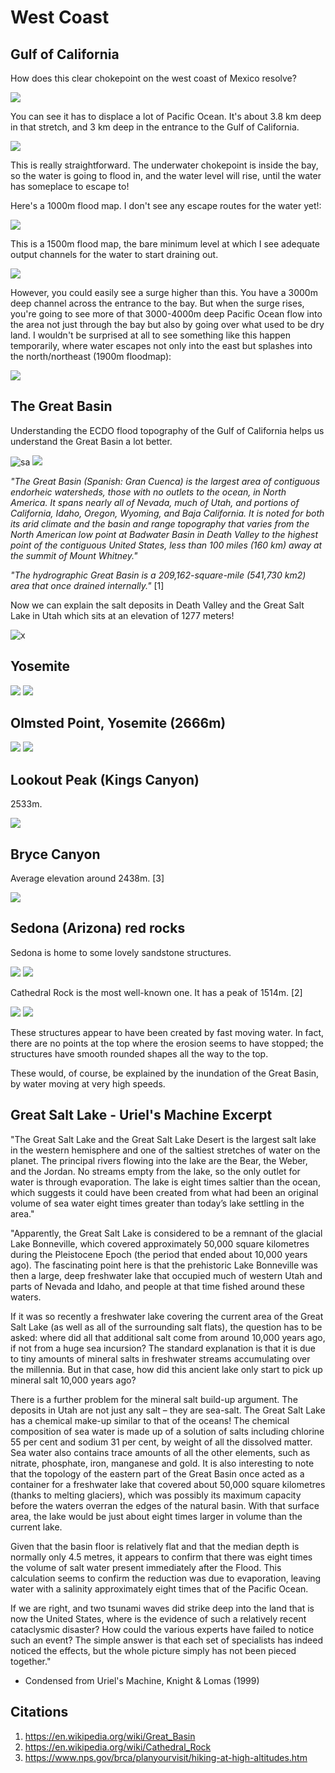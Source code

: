 # West Coast

## Gulf of California

How does this clear chokepoint on the west coast of Mexico resolve?

![](img/wc1.png "")

You can see it has to displace a lot of Pacific Ocean. It's about 3.8 km deep in that stretch, and 3 km deep in the entrance to the Gulf of California.

![](img/wc2.png "")

This is really straightforward. The underwater chokepoint is inside the bay, so the water is going to flood in, and the water level will rise, until the water has someplace to escape to!

Here's a 1000m flood map. I don't see any escape routes for the water yet!:

![](img/wc3.png "")

This is a 1500m flood map, the bare minimum level at which I see adequate output channels for the water to start draining out.

![](img/wc4.png "")

However, you could easily see a surge higher than this. You have a 3000m deep channel across the entrance to the bay. But when the surge rises, you're going to see more of that 3000-4000m deep Pacific Ocean flow into the area not just through the bay but also by going over what used to be dry land. I wouldn't be surprised at all to see something like this happen temporarily, where water escapes not only into the east but splashes into the north/northeast (1900m floodmap):

![](img/wc5.png "")

## The Great Basin

Understanding the ECDO flood topography of the Gulf of California helps us understand the Great Basin a lot better.

![sa](img/great-basin.gif)
![](img/great-basin.png "")

*"The Great Basin (Spanish: Gran Cuenca) is the largest area of contiguous endorheic watersheds, those with no outlets to the ocean, in North America. It spans nearly all of Nevada, much of Utah, and portions of California, Idaho, Oregon, Wyoming, and Baja California. It is noted for both its arid climate and the basin and range topography that varies from the North American low point at Badwater Basin in Death Valley to the highest point of the contiguous United States, less than 100 miles (160 km) away at the summit of Mount Whitney."*

*"The hydrographic Great Basin is a 209,162-square-mile (541,730 km2) area that once drained internally."* [1]

Now we can explain the salt deposits in Death Valley and the Great Salt Lake in Utah which sits at an elevation of 1277 meters!

![x](img/salt-lake.png "")

## Yosemite

![](img/yosemite1.jpg)
![](img/yosemite2.jpg)

## Olmsted Point, Yosemite (2666m)

![](img/olmsted1.png)
![](img/olmsted2.jpg)

## Lookout Peak (Kings Canyon)

2533m.

![](img/lookout-peak.jpg)

## Bryce Canyon

Average elevation around 2438m. [3]

![](img/bryce.jpg)

## Sedona (Arizona) red rocks

Sedona is home to some lovely sandstone structures.

![](img/sedona1.jpg "")
![](img/sedona.png "")

Cathedral Rock is the most well-known one. It has a peak of 1514m. [2]

![](img/sedona2.jpg "")
![](img/sedona3.jpg)

These structures appear to have been created by fast moving water. In fact, there are no points at the top where the erosion seems to have stopped; the structures have smooth rounded shapes all the way to the top.

These would, of course, be explained by the inundation of the Great Basin, by water moving at very high speeds.

## Great Salt Lake - Uriel's Machine Excerpt

"The Great Salt Lake and the Great Salt Lake Desert is the largest salt lake in the western hemisphere and one of the saltiest stretches of water on the planet. The principal rivers flowing into the lake are the Bear, the Weber, and the Jordan. No streams empty from the lake, so the only outlet for water is through evaporation. The lake is eight times saltier than the ocean, which suggests it could have been created from what had been an original volume of sea water eight times greater than today’s lake settling in the area."

"Apparently, the Great Salt Lake is considered to be a remnant of the glacial Lake Bonneville, which covered approximately 50,000 square kilometres during the Pleistocene Epoch (the period that ended about 10,000 years ago). The fascinating point here is that the prehistoric Lake Bonneville was then a large, deep freshwater lake that occupied much of western Utah and parts of Nevada and Idaho, and people at that time fished around these waters.

If it was so recently a freshwater lake covering the current area of the Great Salt Lake (as well as all of the surrounding salt flats), the question has to be asked: where did all that additional salt come from around 10,000 years ago, if not from a huge sea incursion? The standard explanation is that it is due to tiny amounts of mineral salts in freshwater streams accumulating over the millennia. But in that case, how did this ancient lake only start to pick up mineral salt 10,000 years ago? 

There is a further problem for the mineral salt build-up argument. The deposits in Utah are not just any salt – they are sea-salt. The Great Salt Lake has a chemical make-up similar to that of the oceans! The chemical composition of sea water is made up of a solution of salts including chlorine 55 per cent and sodium 31 per cent, by weight of all the dissolved matter. Sea water also contains trace amounts of all the other elements, such as nitrate, phosphate, iron, manganese and gold.  It is also interesting to note that the topology of the eastern part of the Great Basin once acted as a container for a freshwater lake that covered about 50,000 square kilometres (thanks to melting glaciers), which was possibly its maximum capacity before the waters overran the edges of the natural basin. With that surface area, the lake would be just about eight times larger in volume than the current lake. 

Given that the basin floor is relatively flat and that the median depth is normally only 4.5 metres, it appears to confirm that there was eight times the volume of salt water present immediately after the Flood. This calculation seems to confirm the reduction was due to evaporation, leaving water with a salinity approximately eight times that of the Pacific Ocean. 

If we are right, and two tsunami waves did strike deep into the land that is now the United States, where is the evidence of such a relatively recent cataclysmic disaster? How could the various experts have failed to notice such an event? The simple answer is that each set of specialists has indeed noticed the effects, but the whole picture simply has not been pieced together." 

- Condensed from Uriel's Machine, Knight & Lomas (1999)

## Citations

1. https://en.wikipedia.org/wiki/Great_Basin
2. https://en.wikipedia.org/wiki/Cathedral_Rock
3. https://www.nps.gov/brca/planyourvisit/hiking-at-high-altitudes.htm